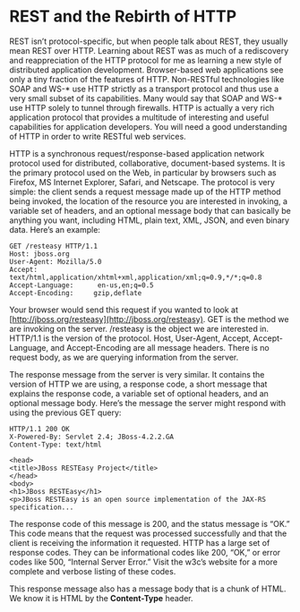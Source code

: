 # REST and the Rebirth of HTTP


REST isn’t protocol-specific, but when people talk about REST, they usually mean REST over HTTP. Learning about REST was as much of a rediscovery and reappreciation of the HTTP protocol for me as learning a new style of distributed application development. Browser-based web applications see only a tiny fraction of the features of HTTP. Non-RESTful technologies like SOAP and WS-* use HTTP strictly as a transport protocol and thus use a very small subset of its capabilities. Many would say that SOAP and WS-* use HTTP solely to tunnel through firewalls. HTTP is actually a very rich application protocol that provides a multitude of interesting and useful capabilities for application developers. You will need a good understanding of HTTP in order to write RESTful web services.


HTTP is a synchronous request/response-based application network protocol used for distributed, collaborative, document-based systems. It is the primary protocol used on the Web, in particular by browsers such as Firefox, MS Internet Explorer, Safari, and Netscape. The protocol is very simple: the client sends a request message made up of the HTTP method being invoked, the location of the resource you are interested in invoking, a variable set of headers, and an optional message body that can basically be anything you want, including HTML, plain text, XML, JSON, and even binary data. Here’s an example:

```shell
GET /resteasy HTTP/1.1
Host: jboss.org
User-Agent: Mozilla/5.0
Accept: text/html,application/xhtml+xml,application/xml;q=0.9,*/*;q=0.8
Accept-Language:      en-us,en;q=0.5
Accept-Encoding:     gzip,deflate
```


Your browser would send this request if you wanted to look at [http://jboss.org/resteasy](http://jboss.org/resteasy). GET is the method we are invoking on the server. /resteasy is the object we are interested in. HTTP/1.1 is the version of the protocol. Host, User-Agent, Accept, Accept-Language, and Accept-Encoding are all message headers. There is no request body, as we are querying information from the server.


The response message from the server is very similar. It contains the version of HTTP we are using, a response code, a short message that explains the response code, a variable set of optional headers, and an optional message body. Here’s the message the server might respond with using the previous GET query:

```shell
HTTP/1.1 200 OK
X-Powered-By: Servlet 2.4; JBoss-4.2.2.GA
Content-Type: text/html

<head>
<title>JBoss RESTEasy Project</title>
</head>
<body>
<h1>JBoss RESTEasy</h1>
<p>JBoss RESTEasy is an open source implementation of the JAX-RS specification...
```


The response code of this message is 200, and the status message is “OK.” This code means that the request was processed successfully and that the client is receiving the information it requested. HTTP has a large set of response codes. They can be informational codes like 200, “OK,” or error codes like 500, “Internal Server Error.” Visit the w3c’s website for a more complete and verbose listing of these codes.


This response message also has a message body that is a chunk of HTML. We know it is HTML by the **Content-Type** header.